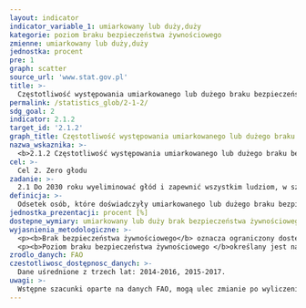 ```yaml
---
layout: indicator
indicator_variable_1: umiarkowany lub duży,duży
kategorie: poziom braku bezpieczeństwa żywnościowego
zmienne: umiarkowany lub duży,duży
jednostka: procent
pre: 1
graph: scatter
source_url: 'www.stat.gov.pl'
title: >-
  Częstotliwość występowania umiarkowanego lub dużego braku bezpieczeństwa żywnościowego w populacji, w oparciu o Skalę Bezpieczeństwa Żywnościowego
permalink: /statistics_glob/2-1-2/
sdg_goal: 2
indicator: 2.1.2
target_id: '2.1.2'
graph_title: Częstotliwość występowania umiarkowanego lub dużego braku bezpieczeństwa żywnościowego w populacji, w oparciu o Skalę Bezpieczeństwa Żywnościowego
nazwa_wskaznika: >-
  <b>2.1.2 Częstotliwość występowania umiarkowanego lub dużego braku bezpieczeństwa żywnościowego w populacji, w oparciu o Skalę Bezpieczeństwa Żywnościowego (FIES)</b>
cel: >-
  Cel 2. Zero głodu
zadanie: >-
  2.1 Do 2030 roku wyeliminować głód i zapewnić wszystkim ludziom, w szczególności ubogim i narażonym na zagrożenia, w tym niemowlętom, dostęp do bezpiecznej i pożywnej żywności w wystarczającej ilości przez cały rok
definicja: >-
  Odsetek osób, które doświadczyły umiarkowanego lub dużego braku bezpieczeństwa żywnościowego w badanym okresie. Brak bezpieczeństwa żywnościowego, definiowany jako cecha ukryta, określany jest w oparciu globalną Skalę Bezpieczeństwa Żywnościowego (<i>Food Insecurity Experience Scale</i> – FIES), opracowaną przez FAO w wyniku zastosowania FIES w 140 krajach na świecie, począwszy od 2014 r.  
jednostka_prezentacji: procent [%]
dostepne_wymiary: umiarkowany lub duży brak bezpieczeństwa żywnościowego</br>duży brak bezpieczeństwa żywnościowego
wyjasnienia_metodologiczne: >-
  <p><b>Brak bezpieczeństwa żywnościowego</b> oznacza ograniczony dostęp do żywności w gospodarstwach domowych ze względu na brak środków finansowych lub niedobór innych zasobów. </p>
  <p><b>Poziom braku bezpieczeństwa żywnościowego </b>określany jest na podstawie badania modułowego z wykorzystaniem Skali Bezpieczeństwa Żywnościowego (FIES-SM). Podczas badania respondentom zdawanych jest osiem pytań na temat doświadczeń oraz okoliczności związanych z brakiem bezpieczeństwa żywnościowego. Metodologia FIES opracowana przez FAO umożliwia pomiar braku bezpieczeństwa żywnościowego w skali globu, a także pozwala na uzyskanie porównywalności między krajami w obszarze braku bezpieczeństwa żywnościowego.</p>
zrodlo_danych: FAO
czestotliwosc_dostępnosc_danych: >-
  Dane uśrednione z trzech lat: 2014-2016, 2015-2017.
uwagi: >-
  Wstępne szacunki oparte na danych FAO, mogą ulec zmianie po wyliczeniu oficjalnych danych krajowych. </br>Dane prezentowane dla 2015 r. stanowią średnią wartość z lat 2014-2016, natomiast dane dla 2016 r. to średnia wartość z lat 2015-2017.
---
```


